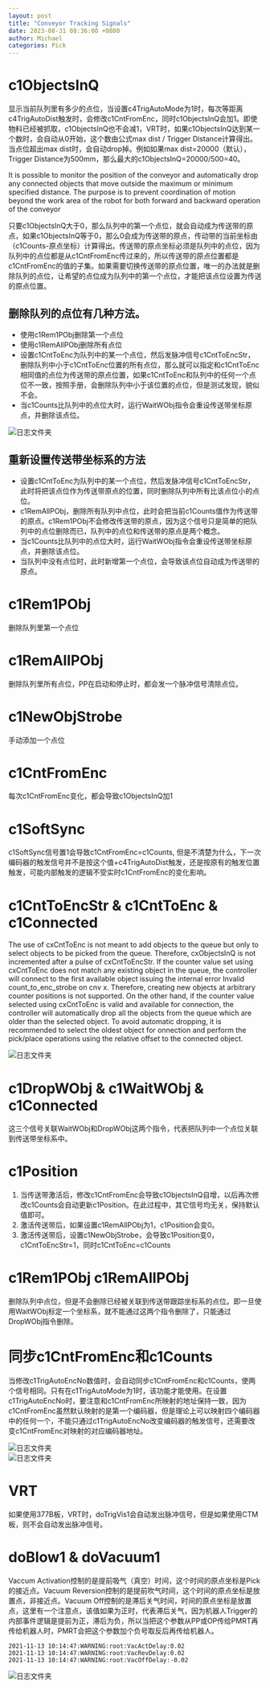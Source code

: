 ```yaml
---
layout: post
title: "Conveyor Tracking Signals"
date: 2023-08-31 08:36:00 +0800
author: Michael
categories: Pick
---
```


# c1ObjectsInQ
显示当前队列里有多少的点位，当设置c4TrigAutoMode为1时，每次等距离c4TrigAutoDist触发时，会修改c1CntFromEnc，同时c1ObjectsInQ会加1。即使物料已经被抓取，c1ObjectsInQ也不会减1，VRT时，如果c1ObjectsInQ达到某一个数时，会自动从0开始，这个数由公式max dist / Trigger Distance计算得出。当点位超出max dist时，会自动drop掉。例如如果max dist=20000（默认），Trigger Distance为500mm，那么最大的c1ObjectsInQ=20000/500=40。

It is possible to monitor the position of the conveyor and automatically drop any connected objects that move outside the maximum or minimum specified distance. The purpose is to prevent coordination of motion beyond the work area of the robot for both forward and backward operation of the conveyor

只要c1ObjectsInQ大于0，那么队列中的第一个点位，就会自动成为传送带的原点，如果c1ObjectsInQ等于0，那么0会成为传送带的原点，传动带的当前坐标由（c1Counts-原点坐标）计算得出。传送带的原点坐标必须是队列中的点位，因为队列中的点位都是从c1CntFromEnc传过来的，所以传送带的原点位置都是c1CntFromEnc的值的子集。如果需要切换传送带的原点位置，唯一的办法就是删除队列的点位，让希望的点位成为队列中的第一个点位，才能把该点位设置为传送的原点位置。

## 删除队列的点位有几种方法。
- 使用c1Rem1PObj删除第一个点位
- 使用c1RemAllPObj删除所有点位
- 设置c1CntToEnc为队列中的某一个点位，然后发脉冲信号c1CntToEncStr，删除队列中小于c1CntToEnc位置的所有点位，那么就可以指定和c1CntToEnc相同值的点位为传送带的原点位置，如果c1CntToEnc和队列中的任何一个点位不一致，按照手册，会删除队列中小于该位置的点位，但是测试发现，貌似不会。
- 当c1Counts比队列中的点位大时，运行WaitWObj指令会重设传送带坐标原点，并删除该点位。

![日志文件夹](/assets/pickmaster/c1CntToEncStr.png)  

## 重新设置传送带坐标系的方法
- 设置c1CntToEnc为队列中的某一个点位，然后发脉冲信号c1CntToEncStr，此时将把该点位作为传送带原点的位置，同时删除队列中所有比该点位小的点位。
- c1RemAllPObj，删除所有队列中点位，此时会把当前c1Counts值作为传送带的原点。c1Rem1PObj不会修改传送带的原点，因为这个信号只是简单的把队列中的点位删除而已，队列中的点位和传送带的原点是两个概念。
- 当c1Counts比队列中的点位大时，运行WaitWObj指令会重设传送带坐标原点，并删除该点位。
- 当队列中没有点位时，此时新增第一个点位，会导致该点位自动成为传送带的原点。

# c1Rem1PObj
删除队列里第一个点位

# c1RemAllPObj
删除队列里所有点位，PP在启动和停止时，都会发一个脉冲信号清除点位。

# c1NewObjStrobe
手动添加一个点位

# c1CntFromEnc
每次c1CntFromEnc变化，都会导致c1ObjectsInQ加1

# c1SoftSync
c1SoftSync信号置1会导致c1CntFromEnc=c1Counts, 但是不清楚为什么，下一次编码器的触发信号并不是按这个值+c4TrigAutoDist触发，还是按原有的触发位置触发，可能内部触发的逻辑不受实时c1CntFromEnc的变化影响。

# c1CntToEncStr & c1CntToEnc & c1Connected
 The use of cxCntToEnc is not meant to add objects to the queue but only to select objects to be picked from the queue. Therefore, cxObjectsInQ is not incremented after a pulse of cxCntToEncStr. If the counter value set using cxCntToEnc does not match any existing object in the queue, the controller will connect to the first available object issuing the internal error Invalid count_to_enc_strobe on cnv x. Therefore, creating new objects at arbitrary counter positions is not supported. On the other hand, if the counter value selected using cxCntToEnc is valid and available for connection, the controller will automatically drop all the objects from the queue which are older than the selected object. To avoid automatic dropping, it is recommended to select the oldest object for  onnection and perform the pick/place operations using the relative offset to the connected object.

![日志文件夹](/assets/pickmaster/ConveyorTrackingSignals.png)  

# c1DropWObj & c1WaitWObj & c1Connected
这三个信号关联WaitWObj和DropWObj这两个指令，代表把队列中一个点位关联到传送带坐标系中。

# c1Position
1. 当传送带激活后，修改c1CntFromEnc会导致c1ObjectsInQ自增，以后再次修改c1Counts会自动更新c1Position。在此过程中，其它信号均无关，保持默认值即可。
2. 激活传送带后，如果设置c1RemAllPObj为1，c1Position会变0。
3. 激活传送带后，设置c1NewObjStrobe，会导致c1Position变0，c1CntToEncStr=1，同时c1CntToEnc=c1Counts

# c1Rem1PObj c1RemAllPObj
删除队列中点位，但是不会删除已经被关联到传送带跟踪坐标系的点位。即一旦使用WaitWObj标定一个坐标系，就不能通过这两个指令删除了，只能通过DropWObj指令删除。

# 同步c1CntFromEnc和c1Counts
当修改c1TrigAutoEncNo数值时，会自动同步c1CntFromEnc和c1Counts，使两个信号相同。只有在c1TrigAutoMode为1时，该功能才能使用。在设置c1TrigAutoEncNo时，要注意和c1CntFromEnc所映射的地址保持一致，因为c1CntFromEnc虽然默认映射的是第一个编码器，但是理论上可以映射四个编码器中的任何一个，不能只通过c1TrigAutoEncNo改变编码器的触发信号，还需要改变c1CntFromEnc对映射的对应编码器地址。

![日志文件夹](/assets/pickmaster/c1Countsc1CntFromEnc.png)  
![日志文件夹](/assets/pickmaster/syncxencx.png)  

# VRT
如果使用377B板，VRT时，doTrigVis1会自动发出脉冲信号，但是如果使用CTM板，则不会自动发出脉冲信号。

# doBlow1 & doVacuum1
Vaccum Activation控制的是提前吸气（真空）时间，这个时间的原点坐标是Pick的接近点。Vacuum Reversion控制的是提前吹气时间，这个时间的原点坐标是放置点，非接近点。Vacuum Off控制的是滞后关气时间，时间的原点坐标是放置点，这里有一个注意点，该值如果为正时，代表滞后关气，因为机器人Trigger的内部事件逻辑是提前为正，滞后为负，所以当把这个参数从PP或OP传给PMRT再传给机器人时，PMRT会把这个参数加个负号取反后再传给机器人。

    2021-11-13 10:14:47:WARNING:root:VacActDelay:0.02
    2021-11-13 10:14:47:WARNING:root:VacRevDelay:0.02
    2021-11-13 10:14:47:WARNING:root:VacOffDelay:-0.02

![日志文件夹](/assets/pickmaster/VacuumOff.png)  
